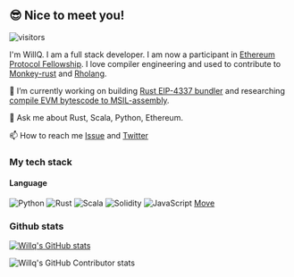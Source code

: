 ## 😎 Nice to meet you!

![visitors](https://visitor-badge.glitch.me/badge?page_id=zsluedem.zsluedem)

I'm WillQ. I am a full stack developer. I am now a participant in [Ethereum Protocol Fellowship](https://github.com/eth-protocol-fellows/). I love compiler engineering and used to contribute to [Monkey-rust](https://github.com/Rydgel/monkey-rust) and [Rholang](https://rholang.github.io/docs/rholang/).

🔭 I’m currently working on building [Rust EIP-4337 bundler](https://github.com/Vid201/aa-bundler/) and researching [compile EVM bytescode to MSIL-assembly](https://github.com/NethermindEth/nethermind/pull/3888#discussion_r1022296157).

💬 Ask me about Rust, Scala, Python, Ethereum.

📫 How to reach me [Issue](https://github.com/zsluedem/zsluedem/issues/new) and [Twitter](https://twitter.com/zsluedem06)


### My tech stack

#### Language
![Python](https://img.shields.io/badge/python-3670A0?style=flat-square&logo=python&logoColor=ffdd54)
![Rust](https://img.shields.io/badge/rust-%23000000.svg?style=flat-square&logo=rust&logoColor=white)
![Scala](https://img.shields.io/badge/scala-%23DC322F.svg?style=flat-square&logo=scala&logoColor=white)
![Solidity](https://img.shields.io/badge/Solidity-%23363636.svg?style=flat-square&logo=solidity&logoColor=white)
![JavaScript](https://img.shields.io/badge/javascript-%23323330.svg?style=flat-square&logo=javascript&logoColor=%23F7DF1E)
[Move](https://github.com/move-language/move)

### Github stats

[![Willq's GitHub stats](https://github-readme-stats.vercel.app/api?username=zsluedem)](https://github.com/anuraghazra/github-readme-stats)

![Willq's GitHub Contributor stats](https://github-contributor-stats.vercel.app/api?username=zsluedem&hide=B)

